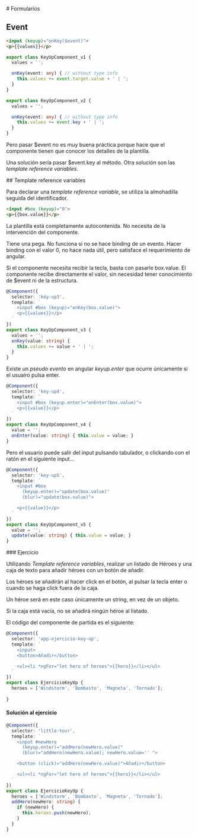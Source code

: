 # Formularios

## Event

```html
<input (keyup)="onKey($event)">
<p>{{values}}</p>
```

```typescript
export class KeyUpComponent_v1 {
  values = '';

  onKey(event: any) { // without type info
    this.values += event.target.value + ' | ';
  }
}
```

```typescript
export class KeyUpComponent_v2 {
  values = '';

  onKey(event: any) { // without type info
    this.values += event.key + ' | ';
  }
}
```

Pero pasar $event no es muy buena práctica porque hace que el componente tienen que conocer los detalles de la plantilla.

Una solución sería pasar $event.key al método. Otra solución son las *template reference variables*.


## Template reference variables

Para declarar una *template reference variable*, se utiliza la almohadilla seguida del identificador.

```html
<input #box (keyup)="0">
<p>{{box.value}}</p>
```

La plantilla está completamente autocontenida. No necesita de la intervención del componente.

Tiene una pega. No funciona si no se hace binding de un evento. Hacer binding con el valor 0, no hace nada útil, pero satisface el requerimiento de angular.

Si el componente necesita recibir la tecla, basta con pasarle box.value. El componente recibe directamente el valor, sin necesidad tener conocimiento de $event ni de la estructura.

```typescript
@Component({
  selector: 'key-up3',
  template: `
    <input #box (keyup)="onKey(box.value)">
    <p>{{values}}</p>
  `
})
export class KeyUpComponent_v3 {
  values = '';
  onKey(value: string) {
    this.values += value + ' | ';
  }
}
```

Existe un *pseudo evento* en angular *keyup.enter* que ocurre únicamente si el usuairo pulsa enter.

```typescript
@Component({
  selector: 'key-up4',
  template: `
    <input #box (keyup.enter)="onEnter(box.value)">
    <p>{{value}}</p>
  `
})
export class KeyUpComponent_v4 {
  value = '';
  onEnter(value: string) { this.value = value; }
}
```

Pero el usuario puede salir del input pulsando tabulador, o clickando con el ratón en el siguiente input...

```typescript
@Component({
  selector: 'key-up5',
  template: `
    <input #box
      (keyup.enter)="update(box.value)"
      (blur)="update(box.value)">

    <p>{{value}}</p>
  `
})
export class KeyUpComponent_v5 {
  value = '';
  update(value: string) { this.value = value; }
}
```

### Ejercicio

Utilizando *Template reference variables*, realizar un listado de Héroes y una caja de texto para añadir héroes con un botón de añadir.

Los héroes se añadirán al hacer click en el botón, al pulsar la tecla enter o cuando se haga click fuera de la caja.

Un héroe será en este caso únicamente un string, en vez de un objeto.

Si la caja está vacía, no se añadirá ningún héroe al listado.

El código del componente de partida es el siguiente:

```typescript
@Component({
  selector: 'app-ejercicio-key-up',
  template: `
    <input>
    <button>Añadir</button>

    <ul><li *ngFor="let hero of heroes">{{hero}}</li></ul>
  `
})
export class EjercicioKeyUp {
  heroes = ['Windstorm', 'Bombasto', 'Magneta', 'Tornado'];
  
}
```

#### Solución al ejercicio

```typescript
@Component({
  selector: 'little-tour',
  template: `
    <input #newHero
      (keyup.enter)="addHero(newHero.value)"
      (blur)="addHero(newHero.value); newHero.value='' ">

    <button (click)="addHero(newHero.value)">Añadir</button>

    <ul><li *ngFor="let hero of heroes">{{hero}}</li></ul>
  `
})
export class EjercicioKeyUp {
  heroes = ['Windstorm', 'Bombasto', 'Magneta', 'Tornado'];
  addHero(newHero: string) {
    if (newHero) {
      this.heroes.push(newHero);
    }
  }
}
```


